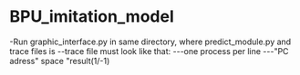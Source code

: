 # BPU_imitation_model
-Run graphic_interface.py in same directory, where predict_module.py and trace files is
    --trace file must look like that: 
      ---one process per line 
      ---"PC adress" space "result(1/-1)
